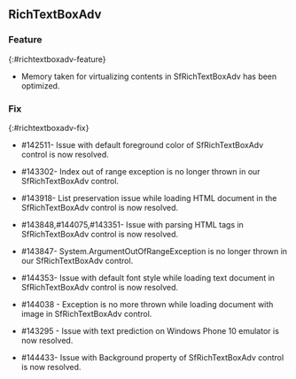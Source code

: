 ## RichTextBoxAdv

### Feature
{:#richtextboxadv-feature}

* Memory taken for virtualizing contents in SfRichTextBoxAdv has been optimized.

### Fix
{:#richtextboxadv-fix}

* \#142511- Issue with default foreground color of SfRichTextBoxAdv control is now resolved.

* \#143302- Index out of range exception is no longer thrown in our SfRichTextBoxAdv control.

* \#143918- List preservation issue while loading HTML document in the SfRichTextBoxAdv control is now resolved.

* \#143848,\#144075,\#143351- Issue with parsing HTML tags in SfRichTextBoxAdv control is now resolved.

* \#143847- System.ArgumentOutOfRangeException is no longer thrown in our SfRichTextBoxAdv control.

* \#144353- Issue with default font style while loading text document in SfRichTextBoxAdv control is now resolved.

* \#144038 - Exception is no more thrown while loading document with image in SfRichTextBoxAdv control.

* \#143295 - Issue with text prediction on Windows Phone 10 emulator is now resolved.

* \#144433- Issue with Background property of SfRichTextBoxAdv control is now resolved.